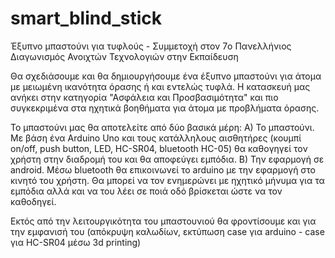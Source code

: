 # smart_blind_stick
Έξυπνο μπαστούνι για τυφλούς - Συμμετοχή στον 7o Πανελλήνιος Διαγωνισμός Ανοιχτών Τεχνολογιών στην Εκπαίδευση

Θα σχεδιάσουμε και θα δημιουργήσουμε ένα έξυπνο μπαστούνι για άτομα με μειωμένη ικανότητα όρασης ή και εντελώς τυφλά.
Η κατασκευή μας ανήκει στην κατηγορία "Ασφάλεια και Προσβασιμότητα" και πιο συγκεκριμένα στα ηχητικά βοηθήματα για άτομα με
προβλήματα όρασης.

Το μπαστούνι μας θα αποτελείτε από δύο βασικά μέρη:
Α) Το μπαστούνι. Με βάση ένα Arduino Uno και τους κατάλληλους αισθητήρες (κουμπί on/off, push button, LED, HC-SR04, bluetooth HC-05) θα καθογηγεί τον χρήστη 
στην διαδρομή του και θα αποφεύγει εμπόδια. 
Β) Την εφαρμογή σε android. Μέσω bluetooth θα επικοινωνεί το arduino με την εφαρμογή στο κινητό του χρήστη. Θα μπορεί να τον ενημερώνει με ηχητικό μήνυμα
για τα εμπόδια αλλά και να του λέει σε ποιά οδό βρίσκεται ώστε να τον καθοδηγεί.

Εκτός από την λειτουργικότητα του μπαστουνιού θα φροντίσουμε και για την εμφανισή του (απόκρυψη καλωδίων, εκτύπωση case για arduino - case για HC-SR04 μέσω 3d printing)
